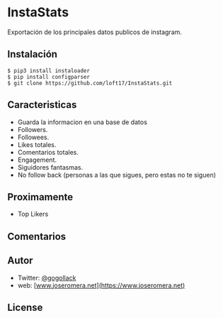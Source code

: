 # InstaStats
Exportación de los principales datos publicos de instagram. 

## Instalación
```
$ pip3 install instaloader
$ pip install configparser
$ git clone https://github.com/loft17/InstaStats.git
```

## Caracteristicas
- Guarda la informacion en una base de datos
- Followers.
- Followees.
- Likes totales.
- Comentarios totales.
- Engagement.
- Siguidores fantasmas.
- No follow back (personas a las que sigues, pero estas no te siguen)

## Proximamente
- Top Likers

## Comentarios

## Autor
- Twitter: [@gogollack](https://twitter.com/gogollack)
- web: [www.joseromera.net](https://www.joseromera.net)

## License
